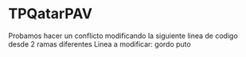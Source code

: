 # TPQatarPAV
Probamos hacer un conflicto modificando la siguiente linea de codigo desde 2 ramas diferentes
Linea a modificar: gordo puto